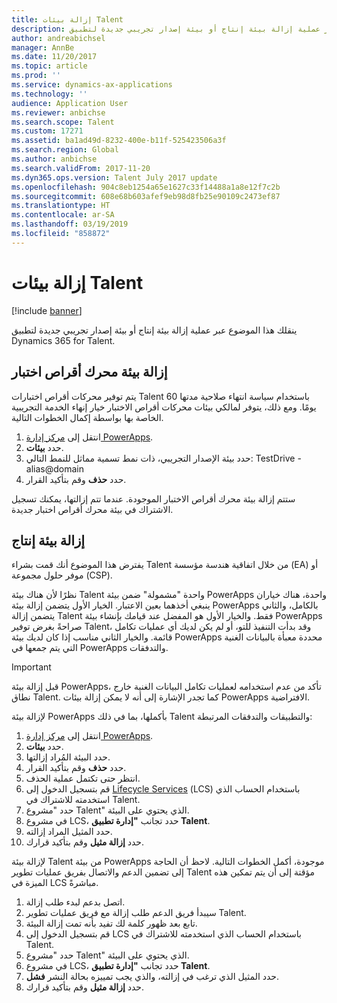 ```yaml
---
title: إزالة بيئات Talent
description: ينقلك هذا الموضوع عبر عملية إزالة بيئة إنتاج أو بيئة إصدار تجريبي جديدة لتطبيق Dynamics 365 for Talent.
author: andreabichsel
manager: AnnBe
ms.date: 11/20/2017
ms.topic: article
ms.prod: ''
ms.service: dynamics-ax-applications
ms.technology: ''
audience: Application User
ms.reviewer: anbichse
ms.search.scope: Talent
ms.custom: 17271
ms.assetid: ba1ad49d-8232-400e-b11f-525423506a3f
ms.search.region: Global
ms.author: anbichse
ms.search.validFrom: 2017-11-20
ms.dyn365.ops.version: Talent July 2017 update
ms.openlocfilehash: 904c8eb1254a65e1627c33f14488a1a8e12f7c2b
ms.sourcegitcommit: 608e68b603afef9eb98d8fb25e90109c2473ef87
ms.translationtype: HT
ms.contentlocale: ar-SA
ms.lasthandoff: 03/19/2019
ms.locfileid: "858872"
---
```

# <a name="remove-talent-environments"></a>إزالة بيئات Talent

[!include [banner](includes/banner.md)]

ينقلك هذا الموضوع عبر عملية إزالة بيئة إنتاج أو بيئة إصدار تجريبي جديدة لتطبيق Dynamics 365 for Talent.

## <a name="removing-a-test-drive-environment"></a>إزالة بيئة محرك أقراص اختبار

يتم توفير محركات أقراص اختبارات Talent باستخدام سياسة انتهاء صلاحية مدتها 60 يومًا. ومع ذلك، يتوفر لمالكي بيئات محركات أقراص الاختبار خيار إنهاء الخدمة التجريبية الخاصة بها بواسطة إكمال الخطوات التالية. 

1. انتقل إلى [مركز إدارة PowerApps](https://admin.businessplatform.microsoft.com/).
2. حدد **بيئات**.
3. حدد بيئة الإصدار التجريبي، ذات نمط تسمية مماثل للنمط التالي: TestDrive - alias@domain
4. حدد **حذف** وقم بتأكيد القرار. 

ستتم إزالة بيئة محرك أقراص الاختبار الموجودة. عندما تتم إزالتها، يمكنك تسجيل الاشتراك في بيئة محرك أقراص اختبار جديدة. 

## <a name="removing-a-production-environment"></a>إزالة بيئة إنتاج

يفترض هذا الموضوع أنك قمت بشراء Talent من خلال اتفاقية هندسة مؤسسة (EA) أو موفر حلول مجموعة (CSP). 

نظرًا لأن هناك بيئة Talent واحدة "مشمولة" ضمن بيئة PowerApps واحدة، هناك خياران ينبغي أخذهما بعين الاعتبار. الخيار الأول يتضمن إزالة بيئة PowerApps بالكامل، والثاني يتضمن إزالة Talent فقط. والخيار الأول هو المفضل عند قيامك بإنشاء بيئة PowerApps صراحةً بغرض توفير Talent، وقد بدأت التنفيذ للتو، أو لم يكن لديك أي عمليات تكامل قائمة. والخيار الثاني مناسب إذا كان لديك بيئة PowerApps محددة معبأة بالبيانات الغنية التي يتم جمعها في PowerApps والتدفقات.

> [!Important]
> قبل إزالة بيئة PowerApps، تأكد من عدم استخدامه لعمليات تكامل البيانات الغنية خارج نطاق Talent. كما تجدر الإشارة إلى أنه لا يمكن إزالة بيئات PowerApps الافتراضية. 

لإزالة بيئة PowerApps بأكملها، بما في ذلك Talent والتطبيقات والتدفقات المرتبطة:

1. انتقل إلى [مركز إدارة PowerApps](https://admin.businessplatform.microsoft.com/).
2. حدد **بيئات**.
3. حدد البيئة المُراد إزالتها.
4. حدد **حذف** وقم بتأكيد القرار. 
5. انتظر حتى تكتمل عملية الحذف.
6. قم بتسجيل الدخول إلى [Lifecycle Services](https://lcs.dynamics.com/Logon/Index) (‏LCS‏) باستخدام الحساب الذي استخدمته للاشتراك في Talent. 
7. حدد "مشروع Talent" الذي يحتوي على البيئة. 
8. في مشروع LCS، حدد تجانب **"إدارة تطبيق Talent**. 
9. حدد المثيل المراد إزالته. 
10. حدد **إزالة مثيل** وقم بتأكيد قرارك.  

لإزالة بيئة Talent من بيئة PowerApps موجودة، أكمل الخطوات التالية. لاحظ أن الحاجة إلى تضمين الدعم والاتصال بفريق عمليات تطوير Talent مؤقتة إلى أن يتم تمكين هذه الميزة في LCS مباشرةً.

1. اتصل بدعم لبدء طلب إزالة.
2. سيبدأ فريق الدعم طلب إزالة مع فريق عمليات تطوير Talent. 
3. تابع بعد ظهور كلمة لك تفيد بأنه تمت إزالة البيئة.
4.  قم بتسجيل الدخول إلى LCS باستخدام الحساب الذي استخدمته للاشتراك في Talent. 
5. حدد "مشروع Talent" الذي يحتوي على البيئة. 
6. في مشروع LCS، حدد تجانب **"إدارة تطبيق Talent**. 
7. حدد المثيل الذي ترغب في إزالته، والذي يجب تمييزه بحالة النشر **فشل**.
8. حدد **إزالة مثيل** وقم بتأكيد قرارك. 

